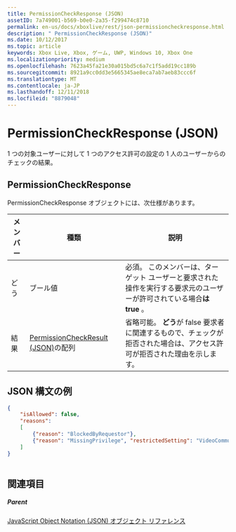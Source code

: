 ```yaml
---
title: PermissionCheckResponse (JSON)
assetID: 7a749001-b569-b0e0-2a35-f299474c8710
permalink: en-us/docs/xboxlive/rest/json-permissioncheckresponse.html
description: " PermissionCheckResponse (JSON)"
ms.date: 10/12/2017
ms.topic: article
keywords: Xbox Live, Xbox, ゲーム, UWP, Windows 10, Xbox One
ms.localizationpriority: medium
ms.openlocfilehash: 7623a45fa21e30a015bd5c6a7c1f5add19cc189b
ms.sourcegitcommit: 8921a9cc0dd3e5665345ae8eca7ab7aeb83ccc6f
ms.translationtype: MT
ms.contentlocale: ja-JP
ms.lasthandoff: 12/11/2018
ms.locfileid: "8879048"
---
```

# <a name="permissioncheckresponse-json"></a>PermissionCheckResponse (JSON)
1 つの対象ユーザーに対して 1 つのアクセス許可の設定の 1 人のユーザーからのチェックの結果。 
<a id="ID4EN"></a>

 
## <a name="permissioncheckresponse"></a>PermissionCheckResponse
 
PermissionCheckResponse オブジェクトには、次仕様があります。
 
| メンバー| 種類| 説明| 
| --- | --- | --- | 
| どう| ブール値| 必須。 このメンバーは、ターゲット ユーザーと要求された操作を実行する要求元のユーザーが許可されている場合<b>は true</b> 。| 
| 結果| [PermissionCheckResult (JSON)](json-permissioncheckresult.md)の配列| 省略可能。 <b>どう</b>が false 要求者に関連するもので、チェックが拒否された場合は、アクセス許可が拒否された理由を示します。| 
  
<a id="ID4E3B"></a>

 
## <a name="sample-json-syntax"></a>JSON 構文の例
 

```json
{
    "isAllowed": false,
    "reasons":
    [
        {"reason": "BlockedByRequestor"},
        {"reason": "MissingPrivilege", "restrictedSetting": "VideoCommunications"}
    ]
}
    
```

  
<a id="ID4EFC"></a>

 
## <a name="see-also"></a>関連項目
 
<a id="ID4EHC"></a>

 
##### <a name="parent"></a>Parent 

[JavaScript Object Notation (JSON) オブジェクト リファレンス](atoc-xboxlivews-reference-json.md)

   